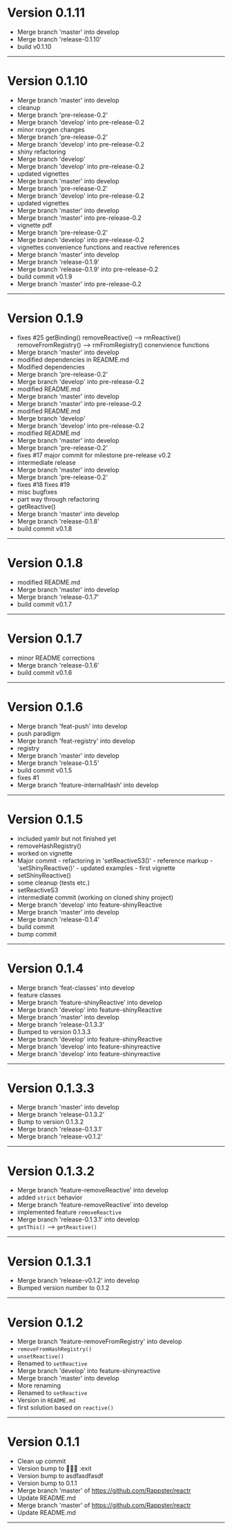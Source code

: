 # Version 0.1.11
 - Merge branch 'master' into develop
 - Merge branch 'release-0.1.10'
 - build v0.1.10

----------

# Version 0.1.10
 - Merge branch 'master' into develop
 - cleanup
 - Merge branch 'pre-release-0.2'
 - Merge branch 'develop' into pre-release-0.2
 - minor roxygen changes
 - Merge branch 'pre-release-0.2'
 - Merge branch 'develop' into pre-release-0.2
 - shiny refactoring
 - Merge branch 'develop'
 - Merge branch 'develop' into pre-release-0.2
 - updated vignettes
 - Merge branch 'master' into develop
 - Merge branch 'pre-release-0.2'
 - Merge branch 'develop' into pre-release-0.2
 - updated vignettes
 - Merge branch 'master' into develop
 - Merge branch 'master' into pre-release-0.2
 - vignette pdf
 - Merge branch 'pre-release-0.2'
 - Merge branch 'develop' into pre-release-0.2
 - vignettes convenience functions and reactive references
 - Merge branch 'master' into develop
 - Merge branch 'release-0.1.9'
 - Merge branch 'release-0.1.9' into pre-release-0.2
 - build commit v0.1.9
 - Merge branch 'master' into pre-release-0.2

----------

# Version 0.1.9
 - fixes #25 getBinding() removeReactive() --> rmReactive() removeFromRegistry() --> rmFromRegistry() conenvience functions
 - Merge branch 'master' into develop
 - modified dependencies in README.md
 - Modified dependencies
 - Merge branch 'pre-release-0.2'
 - Merge branch 'develop' into pre-release-0.2
 - modified README.md
 - Merge branch 'master' into develop
 - Merge branch 'master' into pre-release-0.2
 - modified README.md
 - Merge branch 'develop'
 - Merge branch 'develop' into pre-release-0.2
 - modified README.md
 - Merge branch 'master' into develop
 - Merge branch 'pre-release-0.2'
 - fixes #17 major commit for milestone pre-release v0.2
 - intermediate release
 - Merge branch 'master' into develop
 - Merge branch 'pre-release-0.2'
 - fixes #18 fixes #19
 - misc bugfixes
 - part way through refactoring
 - getReactive()
 - Merge branch 'master' into develop
 - Merge branch 'release-0.1.8'
 - build commit v0.1.8

----------

# Version 0.1.8
 - modified README.md
 - Merge branch 'master' into develop
 - Merge branch 'release-0.1.7'
 - build commit v0.1.7

----------

# Version 0.1.7
 - minor README corrections
 - Merge branch 'release-0.1.6'
 - build commit v0.1.6

----------

# Version 0.1.6
 - Merge branch 'feat-push' into develop
 - push paradigm
 - Merge branch 'feat-registry' into develop
 - registry
 - Merge branch 'master' into develop
 - Merge branch 'release-0.1.5'
 - build commit v0.1.5
 - fixes #1
 - Merge branch 'feature-internalHash' into develop

----------

# Version 0.1.5
 - included yamlr but not finished yet
 - removeHashRegistry()
 - worked on vignette
 - Major commit - refactoring in 'setReactiveS3()' - reference markup - 'setShinyReactive()' - updated examples - first vignette
 - setShinyReactive()
 - some cleanup (tests etc.)
 - setReactiveS3
 - intermediate commit (working on cloned shiny project)
 - Merge branch 'develop' into feature-shinyReactive
 - Merge branch 'master' into develop
 - Merge branch 'release-0.1.4'
 - build commit
 - bump commit

----------

# Version 0.1.4
 - Merge branch 'feat-classes' into develop
 - feature classes
 - Merge branch 'feature-shinyReactive' into develop
 - Merge branch 'develop' into feature-shinyReactive
 - Merge branch 'master' into develop
 - Merge branch 'release-0.1.3.3'
 - Bumped to version 0.1.3.3
 - Merge branch 'develop' into feature-shinyReactive
 - Merge branch 'develop' into feature-shinyreactive
 - Merge branch 'develop' into feature-shinyreactive

----------

# Version 0.1.3.3
 - Merge branch 'master' into develop
 - Merge branch 'release-0.1.3.2'
 - Bump to version 0.1.3.2
 - Merge branch 'release-0.1.3.1'
 - Merge branch 'release-v0.1.2'

----------

# Version 0.1.3.2
 - Merge branch 'feature-removeReactive' into develop
 - added `strict` behavior
 - Merge branch 'feature-removeReactive' into develop
 - implemented feature `removeReactive`
 - Merge branch 'release-0.1.3.1' into develop
 - `getThis()` --> `getReactive()`

----------

# Version 0.1.3.1
 - Merge branch 'release-v0.1.2' into develop
 - Bumped version number to 0.1.2

----------

# Version 0.1.2
 - Merge branch 'feature-removeFromRegistry' into develop
 - `removeFromHashRegistry()`
 - `unsetReactive()`
 - Renamed to `setReactive`
 - Merge branch 'develop' into feature-shinyreactive
 - Merge branch 'master' into develop
 - More renaming
 - Renamed to `setReactive`
 - Version in `README.md`
 - first solution based on `reactive()`

----------

# Version 0.1.1
 - Clean up commit
 - Version bump to  :exit
 - Version bump to asdfasdfasdf
 - Version bump to 0.1.1
 - Merge branch 'master' of https://github.com/Rappster/reactr
 - Update README.md
 - Merge branch 'master' of https://github.com/Rappster/reactr
 - Update README.md

----------


